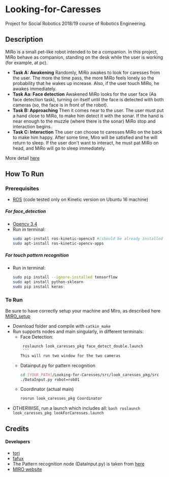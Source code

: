 # Looking-for-Caresses
Project for Social Robotics 2018/19 course of Robotics Engineering.
## Description
MiRo is a small pet-like robot intended to be a companion. In this project, MiRo behave as companion, standing on the desk while the user is working (for example, at pc). 
* **Task A: Awakening** Randomly, MiRo awakes to look for caresses from the user. The more the time pass, the more MiRo feels lonely so the probability that he wakes up increase. Also, if the user touch MiRo, he awakes immediately.
* **Task Aa: Face detection**
Awakened MiRo looks for the user face (Aa face detection task), turning on itself until the face is detected with both cameras (so, the face is in front of the robot).
* **Task B: Approaching** 
Then it comes near to the user. The user must put a hand close to MiRo, to make him detect it with the sonar. If the hand is near enough to the muzzle (where there is the sonar) MiRo stop and interaction begins. 
* **Task C: Interaction**
The user can choose to caresses MiRo on the back to make him happy. After some time, Miro will be satisfied and he will return to sleep. If the user don't want to interact, he must pat MiRo on head, and MiRo will go to sleep immediately.

More detail  [here]()

## How To Run
### Prerequisites
* [ROS](http://www.ros.org/)  (code tested only on Kinetic version on Ubuntu 16 machine)
##### For face_detection
* [Opencv 3.4](https://docs.opencv.org/3.3.0/d7/d9f/tutorial_linux_install.html)
* Run in terminal:
    ```bash
    sudo apt-install ros-kinetic-opencv3 #(should be already installed with previous point)
    sudo apt-install ros-kinetic-opencv-apps
    ```
##### For touch pattern recognition
* Run in terminal:
    ```bash
    sudo pip install --ignore-installed tensorflow
    sudo apt install python-sklearn
    sudo pip install keras
    ```
### To Run 
Be sure to have correctly setup your machine and Miro, as described here [MIRO_setup](https://github.com/EmaroLab/MIRO/blob/master/miro_setup_quick/MIRO_setup)
* Download folder and compile with ```catkin_make ```
* Run supports nodes and main singularly, in different terminals:
   * Face Detection:
        ```bash
         roslaunch look_caresses_pkg face_detect_double.launch
         ```    
        This will run two window for the two cameras
    * Datainput.py for pattern recognition
        ```bash
        cd [YOUR_PATH]/Looking-for-Caresses/src/look_caresses_pkg/src
        ./DataInput.py robot=rob01
        ```
    * Coordinator (actual main)
        ```bash
        rosrun look_caresses_pkg Coordinator
        ```
* OTHERWISE, run a launch which includes all:
        ```bash
        roslaunch look_caresses_pkg lookForCaresses.launch
        ```

## Credits
#### Developers
* [tori](https://github.com/torydebra)
* [fafux](https://github.com/fafux)
* The Pattern recognition node (DataInput.py) is taken from [here](https://github.com/EmaroLab/Miro_SocialRobot/blob/master/README.md)
* [MIRO website](http://labs.consequentialrobotics.com/)
